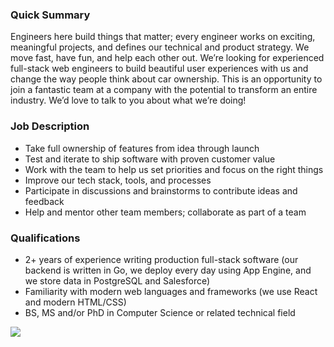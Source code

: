 


### Quick Summary
Engineers here build things that matter; every engineer works on exciting, meaningful projects, and defines our technical and product strategy. We move fast, have fun, and help each other out. We’re looking for experienced full-stack web engineers to build beautiful user experiences with us and change the way people think about car ownership. This is an opportunity to join a fantastic team at a company with the potential to transform an entire industry. We’d love to talk to you about what we’re doing!

### Job Description
+	Take full ownership of features from idea through launch
+	Test and iterate to ship software with proven customer value
+	Work with the team to help us set priorities and focus on the right things
+	Improve our tech stack, tools, and processes
+	Participate in discussions and brainstorms to contribute ideas and feedback
+	Help and mentor other team members; collaborate as part of a team

### Qualifications
+	2+ years of experience writing production full-stack software (our backend is written in Go, we deploy every day using App Engine, and we store data in PostgreSQL and Salesforce)
+	Familiarity with modern web languages and frameworks (we use React and modern HTML/CSS)
+	BS, MS and/or PhD in Computer Science or related technical field


[<img src='https://dabuttonfactory.com/button.png?t=Apply&f=Calibri-Bold&ts=24&tc=fff&tshs=1&tshc=000&hp=20&vp=8&c=5&bgt=gradient&bgc=3d85c6&ebgc=073763'>](https://letsrockit.co/users/auth/github?job_id=u2hpznqgvgvjag5vbg9nawvz-fullstack-engineer-react-golang)

